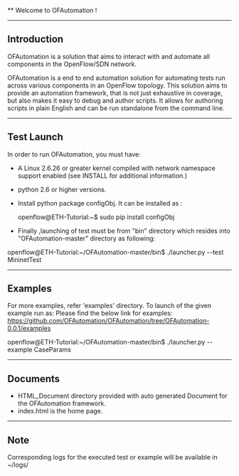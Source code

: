 ** Welcome to OFAutomation !

-------------
Introduction
-------------
OFAutomation is a solution that aims to interact with and automate all 
components in the OpenFlow/SDN network.

OFAutomation is a end to end automation solution for automating tests 
run across various components in an OpenFlow topology. This solution 
aims to provide an automation framework, that is not just exhaustive in
coverage, but also makes it easy to debug and author scripts. 
It allows for authoring scripts in plain English and can be run standalone
from the command line.

------------
Test Launch
------------

In order to run OFAutomation, you must have:

* A Linux 2.6.26 or greater kernel compiled with network namespace support 
  enabled (see INSTALL for additional information.)

* python 2.6 or higher versions.

* Install python package configObj. It can be installed as :

     openflow@ETH-Tutorial:~$ sudo pip install configObj

* Finally ,launching of test must be from "bin" directory which
  resides into "OFAutomation-master" directory as following:

openflow@ETH-Tutorial:~/OFAutomation-master/bin$ ./launcher.py --test MininetTest

--------
Examples
--------
For more examples, refer 'examples' directory.
To launch of the given example run as:
Please find the below link for examples:
     https://github.com/OFAutomation/OFAutomation/tree/OFAutomation-0.0.1/examples

openflow@ETH-Tutorial:~/OFAutomation-master/bin$ ./launcher.py --example CaseParams   
     
     

---------
Documents
--------- 
* HTML_Document directory provided with auto generated Document 
  for the OFAutomation framework.
* index.html is the home page.

-------
 Note
-------
Corresponding logs for the executed test or example will be available in ~/logs/
